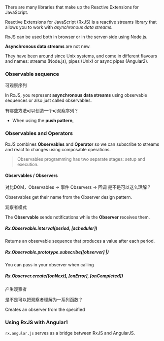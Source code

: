 There are many libraries that make up the Reactive Extensions for JavaScript.

Reactive Extensions for JavaScript (RxJS) is a reactive streams library that allows you to work with *asynchronous data streams*. 

RxJS can be used both in browser or in the server-side using Node.js.

**Asynchronous data streams** are not new.

They have been around since Unix systems, and come in different flavours and names: streams (Node.js), pipes (Unix) or async pipes (Angular2).

### Observable sequence

可观察序列

In RxJS, you represent **asynchronous data streams** using observable sequences or also just called observables.

有哪些方法可以创造一个可观察序列？

- When using the **push pattern**, 

### Observables and Operators

RxJS combines **Observables** and **Operator** so we can subscribe to streams and react to changes using composable operations.

> Observables programming has two separate stages: setup and execution.

#### Observables / Observers

对比DOM，Observables => 事件  Observers => 回调 是不是可以这么理解？

Observables get their name from the Observer design pattern.

观察者模式

The **Observable** sends notifications while the **Observer** receives them.

##### Rx.Observable.interval(period, [scheduler])

Returns an observable sequence that produces a value after each period.

##### Rx.Observable.prototype.subscribe([observer] |)

You can pass in your observer when calling 

##### Rx.Observer.create([onNext], [onError], [onCompleted])

产生观察者

是不是可以把观察者理解为一系列函数？

Creates an observer from the specified 

### Using RxJS with Angular1

`rx.angular.js` serves as a bridge between RxJS and AngularJS.

